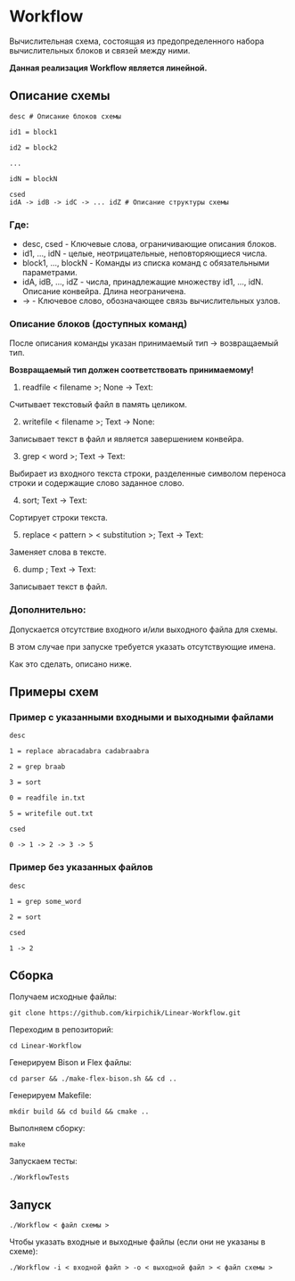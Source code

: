 #  Workflow

Вычислительная схема, состоящая из предопределенного набора вычислительных блоков
и связей между ними.

**Данная реализация Workflow является линейной.**

## Описание схемы

```
desc # Описание блоков схемы

id1 = block1

id2 = block2

...

idN = blockN

csed
idA -> idB -> idC -> ... idZ # Описание структуры схемы
```

### Где:

- desc, csed - Ключевые слова, ограничивающие описания блоков.
- id1, ..., idN - целые, неотрицательные, неповторяющиеся числа.
- block1, ..., blockN - Команды из списка команд с обязательными параметрами.
- idA, idB, ..., idZ - числа, принадлежащие множеству id1, ..., idN.
Описание конвейра. Длина неограничена.
- -> - Ключевое слово, обозначающее связь вычислительных узлов.

### Описание блоков (доступных команд)

После описания команды указан принимаемый тип -> возвращаемый тип.

**Возвращаемый тип должен соответствовать принимаемому!**

1. readfile < filename >; None -> Text:

Считывает текстовый файл в память целиком.

2. writefile < filename >; Text -> None:

Записывает текст в файл и является завершением конвейра.

3. grep < word >; Text -> Text:

Выбирает из входного текста строки, разделенные символом переноса строки и содержащие слово заданное слово.

4. sort; Text -> Text:

Сортирует строки текста.

5. replace < pattern > < substitution >; Text -> Text:

Заменяет слова в тексте.

6. dump <filename>; Text -> Text:

Записывает текст в файл.

### Дополнительно:

Допускается отсутствие входного и/или выходного файла для схемы.

В этом случае при запуске требуется указать отсутствующие имена.

Как это сделать, описано ниже.


## Примеры схем

### Пример с указанными входными и выходными файлами

```
desc

1 = replace abracadabra cadabraabra

2 = grep braab

3 = sort

0 = readfile in.txt

5 = writefile out.txt

csed

0 -> 1 -> 2 -> 3 -> 5
```

### Пример без указанных файлов
```
desc

1 = grep some_word

2 = sort

csed

1 -> 2
```

## Сборка

Получаем исходные файлы:

`git clone https://github.com/kirpichik/Linear-Workflow.git`

Переходим в репозиторий:

`cd Linear-Workflow`

Генерируем Bison и Flex файлы:

`cd parser && ./make-flex-bison.sh && cd ..`

Генерируем Makefile:

`mkdir build && cd build && cmake ..`

Выполняем сборку:

`make`

Запускаем тесты:

`./WorkflowTests`

## Запуск

`./Workflow < файл схемы >`

Чтобы указать входные и выходные файлы (если они не указаны в схеме):

`./Workflow -i < входной файл > -o < выходной файл > < файл схемы >`

